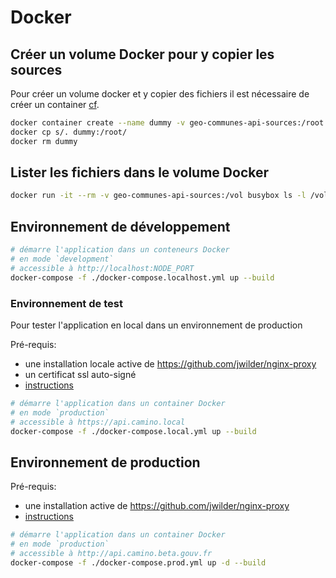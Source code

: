 # Docker

## Créer un volume Docker pour y copier les sources

Pour créer un volume docker et y copier des fichiers il est nécessaire de créer un container [cf](https://github.com/moby/moby/issues/25245#issuecomment-365980572).

```bash
docker container create --name dummy -v geo-communes-api-sources:/root hello-world
docker cp s/. dummy:/root/
docker rm dummy
```

## Lister les fichiers dans le volume Docker 

```bash
docker run -it --rm -v geo-communes-api-sources:/vol busybox ls -l /vol
```

## Environnement de développement

```bash
# démarre l'application dans un conteneurs Docker
# en mode `development`
# accessible à http://localhost:NODE_PORT
docker-compose -f ./docker-compose.localhost.yml up --build
```

### Environnement de test

Pour tester l'application en local dans un environnement de production

Pré-requis:

- une installation locale active de https://github.com/jwilder/nginx-proxy
- un certificat ssl auto-signé
- [instructions](https://medium.com/@francoisromain/set-a-local-web-development-environment-with-custom-urls-and-https-3fbe91d2eaf0)

```bash
# démarre l'application dans un container Docker
# en mode `production`
# accessible à https://api.camino.local
docker-compose -f ./docker-compose.local.yml up --build
```

## Environnement de production

Pré-requis:

- une installation active de https://github.com/jwilder/nginx-proxy
- [instructions](https://medium.com/@francoisromain/host-multiple-websites-with-https-inside-docker-containers-on-a-single-server-18467484ab95)

```bash
# démarre l'application dans un container Docker
# en mode `production`
# accessible à http://api.camino.beta.gouv.fr
docker-compose -f ./docker-compose.prod.yml up -d --build
```
